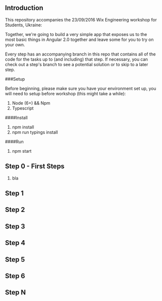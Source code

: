 ## Introduction

This repository accompanies the 23/09/2016 Wix Engineering workshop for Students, Ukraine: 

Together, we're going to build a very simple app that exposes us to the most basic 
things in Angular 2.0
together and leave some for you to try on your own. 

Every step has an accompanying branch in this repo that contains all of the code for the tasks up to (and including)
that step. If necessary, you can check out a step's branch to see a potential solution
or to skip to a later step.

###Setup

Before beginning, please make sure you have your environment set up, you will need to setup before workshop (this might take a while):

1. Node (6+) && Npm
1. Typescript


####Install

1. npm install 
1. npm run typings install

####Run

1. npm start

## Step 0 - First Steps

1. bla

## Step 1

## Step 2

## Step 3 

## Step 4 

## Step 5 

## Step 6 

## Step N 

